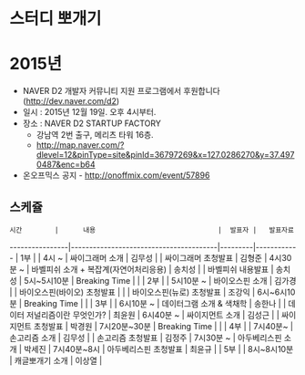 # 스터디 뽀개기


# 2015년

* NAVER D2 개발자 커뮤니티 지원 프로그램에서 후원합니다(http://dev.naver.com/d2) 
* 일시 : 2015년 12월 19일. 오후 4시부터.
* 장소 : NAVER D2 STARTUP FACTORY
    - 강남역 2번 출구, 메리츠 타워 16층.
    - http://map.naver.com/?dlevel=12&pinType=site&pinId=36797269&x=127.0286270&y=37.4970487&enc=b64 
* 온오프믹스 공지 - http://onoffmix.com/event/57896

## 스케쥴 

    시간        |      내용                              |  발표자 |   발표자료
----------------|----------------------------------------|---------|------------
                | 1부                                    |         |
4시 ~           | 싸이그래머 소개                        | 김무성  |
                | 싸이그래머 초청발표                    | 김형준  |
4시30분 ~       | 바벨피쉬 소개 + 복잡계(자연어처리응용) | 송치성  |
                | 바벨피쉬 내용발표                      | 송치성  |
5시~5시10분     | Breaking Time                          |         |
                | 2부                                    |         |
5시10분 ~       | 바이오스핀 소개                        | 김가경  |
                | 바이오스핀(바이오) 초청발표            |         |
                | 바이오스핀(뉴로) 초청발표              | 조강익  |
6시~6시10분     | Breaking Time                          |         |
                | 3부                                    |         |
6시10분 ~       | 데이터그램 소개 & 색채학               | 송한나  |
                | 데이터 저널리즘이란 무엇인가?          | 최윤원  |
6시40분 ~       | 싸이지먼트 소개                        | 김성근  |
                | 싸이지먼트 초청발표                    | 박경원  |
7시20분~30분    | Breaking Time                          |         |
                | 4부                                    |         |
7시40분~        | 손고리즘 소개                          | 김무성  |
                | 손고리즘 초청발표                      | 김정주  |
7시30분 ~       | 아두베리스핀 소개                      | 박세진  |
7시40분~8시     | 아두베리스핀 초청발표                  | 최윤규  |
                | 5부                                    |         |
8시~8시10분     | 캐글뽀개기 소개                        | 이상열  |
